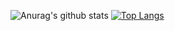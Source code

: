 ![Anurag's github stats](https://github-readme-stats.vercel.app/api?username=Laskel96&show_icons=true&theme=dark&count_private=true)    [![Top Langs](https://github-readme-stats.vercel.app/api/top-langs/?username=Laskel96&layout=compact&theme=dark)](https://github.com/anuraghazra/github-readme-stats)
